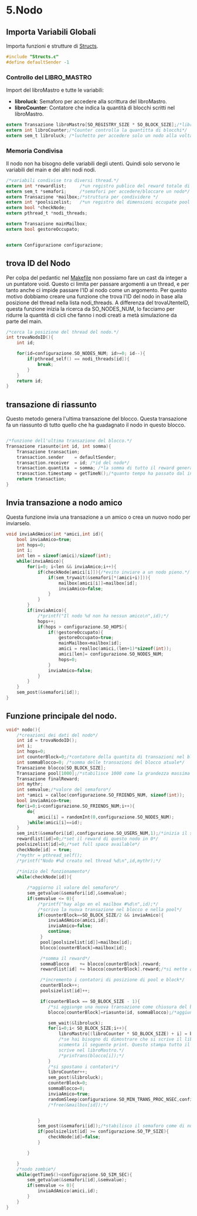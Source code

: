 # 5.Nodo

## Importa Variabili Globali
Importa funzioni e strutture di [Structs](3.Strutture).
```c Node.c
#include "Structs.c"
#define defaultSender -1
```

### Controllo del LIBRO_MASTRO

Import del libroMastro e tutte le variabili:
- __libroluck__:   Semaforo per accedere alla scrittura del libroMastro.
- __libroCounter__: Contatore che indica la quantità di blocchi scritti nel libroMastro.

```c Node.c
extern Transazione libroMastro[SO_REGISTRY_SIZE * SO_BLOCK_SIZE];/*libro mastro dove si scrivono tutte le transazioni.*/
extern int libroCounter;/*Counter controlla la quantitta di blocchi*/
extern sem_t libroluck; /*luchetto per accedere solo un nodo alla volta*/

```

### Memoria Condivisa

Il nodo non ha bisogno delle variabili degli utenti. Quindi solo servono le variabili del main e dei altri nodi nodi.

```c Node.c
/*variabili condivise tra diversi thread.*/
extern int *rewardlist;     /*un registro publico del reward totale di ogni nodo.*/
extern sem_t *semafori;     /*semafori per accedere/bloccare un nodo*/
extern Transazione *mailbox;/*struttura per condividere */
extern int *poolsizelist;   /*un registro del dimensioni occupate pool transaction*/
extern bool *checkNode;
extern pthread_t *nodi_threads;

extern Transazione mainMailbox;
extern bool gestoreOccupato;


extern Configurazione configurazione;

```

## trova ID del Nodo
Per colpa del pedantic nel [Makefile](#3.Compilazione) non possiamo fare un cast da integer a un puntatore void. Questo ci limita per passare argomenti a un thread, e per tanto anche ci impide passare l'ID al nodo come un argomento. Per questo motivo dobbiamo creare una funzione che trova l'ID del nodo in base alla posizione del thread nella lista nodi_threads. A differenza del trovaUtenteID, questa funzione inizia la ricerca da SO_NODES_NUM, lo facciamo per ridurre la quantità di cicli che fanno i nodi creati a metà simulazione da parte del main.
```c Node.c
/*cerca la posizione del thread del nodo.*/
int trovaNodoID(){
    int id;

    for(id=configurazione.SO_NODES_NUM; id>=0; id--){
        if(pthread_self() == nodi_threads[id]){
            break;
        }
    }
    return id;
}
```

## transazione di riassunto
Questo metodo genera l'ultima transazione del blocco. 
Questa transazione fa un riassunto di tutto quello che ha guadagnato il nodo in questo blocco. 

```c Node.c

/*funzione dell'ultima transazione del blocco.*/
Transazione riasunto(int id, int somma){
    Transazione transaction;
    transaction.sender    = defaultSender;
    transaction.receiver  = id; /*id del nodo*/
    transaction.quantita  = somma; /*la somma di tutto il reward generato*/
    transaction.timestamp = getTimeN();/*quanto tempo ha passato dal inizio della simulazione.*/
    return transaction;
}

```

## Invia transazione a nodo amico
Questa funzione invia una transazione a un amico o crea un nuovo nodo per inviarselo. 
```c Node.c
void inviaAdAmico(int *amici,int id){
    bool inviaAmico=true;
    int hops=0;
    int i;
    int len = sizeof(amici)/sizeof(int);
    while(inviaAmico){
        for(i=0; i<len && inviaAmico;i++){
            if(checkNode[amici[i]]){/*evito inviare a un nodo pieno.*/
                if(sem_trywait(&semafori[*(amici+i)])){
                    mailbox[amici[i]]=mailbox[id];
                    inviaAmico=false;
                }
            }
        }
        if(inviaAmico){
            /*printf("Il nodo %d non ha nessun amico\n",id);*/
            hops++;
            if(hops > configurazione.SO_HOPS){
                if(!gestoreOccupato){
                    gestoreOccupato=true;
                    mainMailbox=mailbox[id];
                    amici = realloc(amici,(len+1)*sizeof(int));
                    amici[len]= configurazione.SO_NODES_NUM;
                    hops=0;
                }
                inviaAmico=false;
            }
        }
    }
    sem_post(&semafori[id]);
}
```


## Funzione principale del nodo.
```c Node.c
void* nodo(){
	/*creazioni dei dati del nodo*/
    int id = trovaNodoID();
    int i;
    int hops=0;
    int counterBlock=0;/*contatore della quantita di transazioni nel blocco*/
    int sommaBlocco=0; /*somma delle transazioni del blocco atuale*/
    Transazione blocco[SO_BLOCK_SIZE];
    Transazione pool[1000];/*stabilisce 1000 come la grandezza massima del pool, cmq si ferma in configurazione.SO_TP_SIZE*/
    Transazione finalReward;
    int mythr; 
    int semvalue;/*valore del semaforo*/
    int *amici = calloc(configurazione.SO_FRIENDS_NUM, sizeof(int));
    bool inviaAmico=true;
    for(i=0;i<configurazione.SO_FRIENDS_NUM;i++){
        do{
            amici[i] = randomInt(0,configurazione.SO_NODES_NUM);
        }while(amici[i]==id);
    }
    sem_init(&semafori[id],configurazione.SO_USERS_NUM,1);/*inizia il semaforo in 1*/
    rewardlist[id]=0;/*set il reward di questo nodo in 0*/
    poolsizelist[id]=0;/*set full space available*/
    checkNode[id] = true;
    /*mythr = pthread_self();
    /*printf("Nodo #%d creato nel thread %d\n",id,mythr);*/
    
    /*inizio del funzionamento*/
    while(checkNode[id]){

        /*aggiorno il valore del semaforo*/
        sem_getvalue(&semafori[id],&semvalue);
        if(semvalue <= 0){
            /*printf("hay algo en el mailbox #%d\n",id);*/
            /*scrivo la nuova transazione nel blocco e nella pool*/
            if(counterBlock==SO_BLOCK_SIZE/2 && inviaAmico){
                inviaAdAmico(amici,id);
                inviaAmico=false;
                continue;
             }
             pool[poolsizelist[id]]=mailbox[id];
             blocco[counterBlock]=mailbox[id];

             /*somma il reward*/
             sommaBlocco    += blocco[counterBlock].reward;
             rewardlist[id] += blocco[counterBlock].reward;/*si mette al registro publico totale*/

             /*incremento i contatori di posizione di pool e block*/
             counterBlock++;
             poolsizelist[id]++;

             if(counterBlock == SO_BLOCK_SIZE - 1){
	    	    /*si aggiunge una nuova transazione come chiusura del blocco*/
	    	    blocco[counterBlock]=riasunto(id, sommaBlocco);/*aggiunge la transazione al blocco.*/

                sem_wait(&libroluck);
                for(i=0;i< SO_BLOCK_SIZE;i++){
                    libroMastro[(libroCounter * SO_BLOCK_SIZE) + i] = blocco[i];
                    /*se hai bisogno di dimostrare che si scrive il libro mastro,
                    scomenta il seguente print. Questo stampa tutto il blocco quando si 
                    scrive nel libroMastro.*/
                    /*prinTrans(blocco[i]);*/
                }
                /*si spostano i contatori*/
                libroCounter++;
                sem_post(&libroluck);
                counterBlock=0;
                sommaBlocco=0;
                inviaAmico=true;
                randomSleep(configurazione.SO_MIN_TRANS_PROC_NSEC,configurazione.SO_MAX_TRANS_PROC_NSEC);
	    	    /*free(&mailbox[id]);*/


            }
            sem_post(&semafori[id]);/*stabilisco il semaforo come di nuovo disponibile*/
            if(poolsizelist[id] >= configurazione.SO_TP_SIZE){
                checkNode[id]=false;
            }

        }

    }
    /*nodo zombie*/
    while(getTimeS()<configurazione.SO_SIM_SEC){
        sem_getvalue(&semafori[id],&semvalue);
        if(semvalue <= 0){
            inviaAdAmico(amici,id);
        }
    }
}
```

